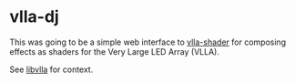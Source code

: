 # vlla-dj

This was going to be a simple web interface to [vlla-shader]()
for composing effects as shaders for the Very Large LED Array (VLLA).

See [libvlla](https://github.com/jmpinit/libvlla) for context.
